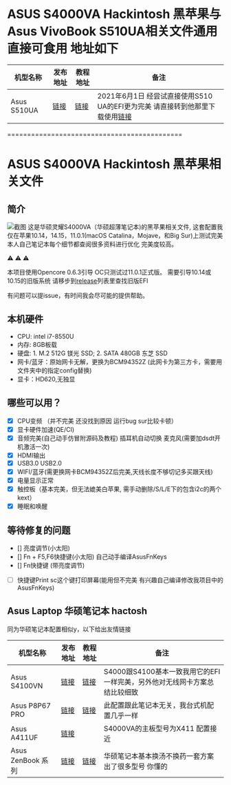 
# ASUS S4000VA Hackintosh 黑苹果与Asus VivoBook S510UA相关文件通用 直接可食用 地址如下
| 机型名称                          | 发布地址                                                     | 教程地址                                                     | 备注                                                       |
| --------------------------------- | ------------------------------------------------------------ | ------------------------------------------------------------ | ---------------------------------------------------------- |
| Asus S510UA                       | [链接](https://github.com/LeeBinder/Asus-Vivobook-S510UA-Hackintosh/) | [链接](https://github.com/LeeBinder/Asus-Vivobook-S510UA-Hackintosh/) |   2021年6月1日 经尝试直接使用S510 UA的EFI更为完美 请直接转到他那里下载使用[链接](https://github.com/LeeBinder/Asus-Vivobook-S510UA-Hackintosh/)                  |

============================================
# ASUS S4000VA Hackintosh 黑苹果相关文件
## 简介 
![截图](screenshot/S4000VA.jpg)
这是华硕灵耀S4000VA（华硕超薄笔记本)的黑苹果相关文件, 这套配置我仅在苹果10.14，14.15，11.0.1(macOS Catalina，Mojave，和Big Sur)上测试完美 本人自己笔记本每个细节都查阅很多资料进行优化 完美度较高。

:warning: :warning: :warning: 

本项目使用Opencore 0.6.3引导 OC只测试过11.0.1正式版。
需要引导10.14或10.15的旧版系统 请移步到[release](https://github.com/stonexing/Asus-S4000VA8550-Hackintosh/releases)列表里查找旧版EFI

有问题可以提issue，有时间我会尽可能的提供帮助。 
## 本机硬件
- CPU: intel i7-8550U
- 内存: 8GB板载
- 硬盘: 1. M.2 512G 镁光 SSD; 2. SATA 480GB 东芝 SSD
- 网卡/蓝牙：原始网卡无解，更换为BCM94352Z (此网卡为第三方卡，需要用文件夹中的指定config替换)
- 显卡：HD620,无独显
## 哪些可以用？
- [x] CPU变频 （并不完美 还没找到原因 运行bug sur比较卡顿）
- [x] 显卡硬件加速(QE/CI)
- [x] 音频完美(自己动手仿冒附源码及教程) 插耳机自动切换 麦克风(需要加dsdt开机激活一次)
- [x] HDMI输出
- [x] USB3.0 USB2.0
- [x] WIFI/蓝牙(需更换网卡BCM94352Z后完美,天线长度不够切记多买跟天线)
- [x] 电量显示正常
- [x] 触控板（基本完美，但无法媲美白苹果, 需手动删除/S/L/E下的包含i2c的两个kext）
- [x] 睡眠和唤醒
## 等待修复的问题
- [] 亮度调节(小太阳)
- [] Fn + F5,F6快捷键(小太阳) 自己动手编译AsusFnKeys
- [] Fn快捷键 (带亮度调节)
- [ ] 快捷键Print sc这个键打印屏幕(能用但不完美 有兴趣自己编译修改我项目中的AsusFnKeys)

## Asus Laptop 华硕笔记本 hactosh
同为华硕笔记本配置相似y，以下给出友情链接

| 机型名称                          | 发布地址                                                     | 教程地址                                                     | 备注                                                       |
| --------------------------------- | ------------------------------------------------------------ | ------------------------------------------------------------ | ---------------------------------------------------------- |
| Asus S4100VN                       | [链接](https://github.com/loong1992/Asus_S4100VN8250U_Hackintosh) | [链接](https://github.com/loong1992/Asus_S4100VN8250U_Hackintosh/blob/master/README.md) |   S4000跟S4100基本一致我用它的EFI一样完美，另外他对无线网卡方案总结比较细致                   |
| Asus P8P67 PRO                   | [链接](https://github.com/rafaelmaeuer/Asus-P8P67Pro-Hackintosh)  | [链接](https://github.com/rafaelmaeuer/Asus-P8P67Pro-Hackintosh/blob/master/readme.md) |   此配置跟此笔记本无关，我台式机配置几乎一样 |
| Asus A411UF                         | [链接](https://github.com/faizauthar12/Asus_A411UF_Hackintosh) |                                                              |   S4000VA的主板型号为X411 配置接近                   |
| Asus ZenBook 系列               | [链接](https://github.com/hieplpvip/Asus-ZENBOOK-HACKINTOSH) | [链接](https://www.tonymacx86.com/threads/guide-Asus-zenbook-using-clover-uefi-hotpatch.257448/) | 华硕笔记本基本换汤不换药一套方案出了很多型号 你懂的  |



####

